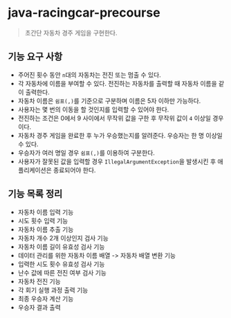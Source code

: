 # java-racingcar-precourse
> 초간단 자동차 경주 게임을 구현한다.

## 기능 요구 사항
- 주어진 횟수 동안 `n`대의 자동차는 전진 또는 멈출 수 있다.
- 각 자동차에 이름을 부여할 수 있다. 전진하는 자동차를 출력할 때 자동차 이름을 같이 출력한다.
- 자동차 이름은 `쉼표(,)`를 기준으로 구분하며 이름은 5자 이하만 가능하다. 
- 사용자는 몇 번의 이동을 할 것인지를 입력할 수 있어야 한다. 
- 전진하는 조건은 0에서 9 사이에서 무작위 값을 구한 후 무작위 값이 `4` 이상일 경우이다. 
- 자동차 경주 게임을 완료한 후 누가 우승했는지를 알려준다. 우승자는 한 명 이상일 수 있다. 
- 우승자가 여러 명일 경우 `쉼표(,)`를 이용하여 구분한다. 
- 사용자가 잘못된 값을 입력할 경우 `IllegalArgumentException`을 발생시킨 후 애플리케이션은 종료되어야 한다.

## 기능 목록 정리
- 자동차 이름 입력 기능
- 시도 횟수 입력 기능
- 자동차 이름 추출 기능
- 자동차 개수 2개 이상인지 검사 기능
- 자동차 이름 길이 유효성 검사 기능
- 데이터 관리를 위한 자동차 이름 배열 -> 자동차 배열 변환 기능
- 입력한 시도 횟수 유효성 검사 기능
- 난수 값에 따른 전진 여부 검사 기능
- 자동차 전진 기능
- 각 회기 실행 과정 출력 기능
- 최종 우승자 계산 기능
- 우승자 결과 출력